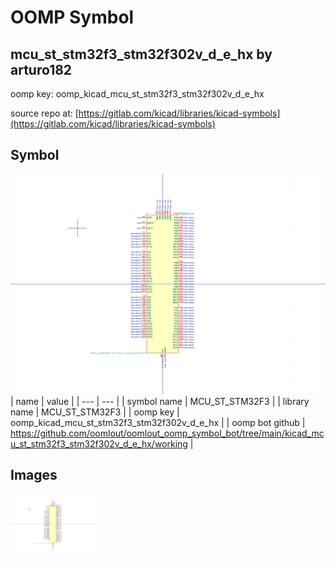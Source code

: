 # OOMP Symbol  
## mcu_st_stm32f3_stm32f302v_d_e_hx  by arturo182  
  
oomp key: oomp_kicad_mcu_st_stm32f3_stm32f302v_d_e_hx  
  
source repo at: [https://gitlab.com/kicad/libraries/kicad-symbols](https://gitlab.com/kicad/libraries/kicad-symbols)  
## Symbol  
  
[![working.png](working_600.png)](working.png)  
| name | value | 
| --- | --- | 
| symbol name | MCU_ST_STM32F3 | 
| library name | MCU_ST_STM32F3 | 
| oomp key | oomp_kicad_mcu_st_stm32f3_stm32f302v_d_e_hx | 
| oomp bot github | https://github.com/oomlout/oomlout_oomp_symbol_bot/tree/main/kicad_mcu_st_stm32f3_stm32f302v_d_e_hx/working | 
## Images  
  
[![working.png](working_140.png)](working.png)  
